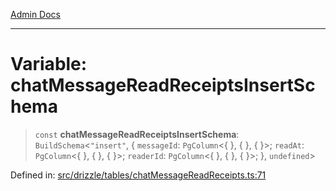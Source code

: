 [Admin Docs](/)

***

# Variable: chatMessageReadReceiptsInsertSchema

> `const` **chatMessageReadReceiptsInsertSchema**: `BuildSchema`\<`"insert"`, \{ `messageId`: `PgColumn`\<\{ \}, \{ \}, \{ \}\>; `readAt`: `PgColumn`\<\{ \}, \{ \}, \{ \}\>; `readerId`: `PgColumn`\<\{ \}, \{ \}, \{ \}\>; \}, `undefined`\>

Defined in: [src/drizzle/tables/chatMessageReadReceipts.ts:71](https://github.com/Sourya07/talawa-api/blob/61a1911602b2f0aac7635e08ae2918f4f768e8ff/src/drizzle/tables/chatMessageReadReceipts.ts#L71)
